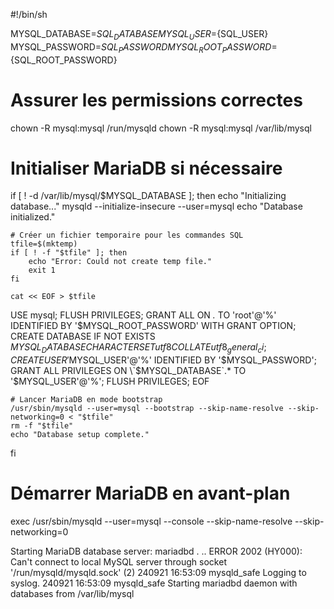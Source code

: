 #!/bin/sh

MYSQL_DATABASE=${SQL_DATABASE}
MYSQL_USER=${SQL_USER}
MYSQL_PASSWORD=${SQL_PASSWORD}
MYSQL_ROOT_PASSWORD=${SQL_ROOT_PASSWORD}

# Assurer les permissions correctes
chown -R mysql:mysql /run/mysqld
chown -R mysql:mysql /var/lib/mysql

# Initialiser MariaDB si nécessaire
if [ ! -d /var/lib/mysql/$MYSQL_DATABASE ]; then
    echo "Initializing database..."
    mysqld --initialize-insecure --user=mysql
    echo "Database initialized."

    # Créer un fichier temporaire pour les commandes SQL
    tfile=$(mktemp)
    if [ ! -f "$tfile" ]; then
        echo "Error: Could not create temp file."
        exit 1
    fi

    cat << EOF > $tfile
USE mysql;
FLUSH PRIVILEGES;
GRANT ALL ON *.* TO 'root'@'%' IDENTIFIED BY '$MYSQL_ROOT_PASSWORD' WITH GRANT OPTION;
CREATE DATABASE IF NOT EXISTS $MYSQL_DATABASE CHARACTER SET utf8 COLLATE utf8_general_ci;
CREATE USER '$MYSQL_USER'@'%' IDENTIFIED BY '$MYSQL_PASSWORD';
GRANT ALL PRIVILEGES ON \`$MYSQL_DATABASE\`.* TO '$MYSQL_USER'@'%';
FLUSH PRIVILEGES;
EOF

    # Lancer MariaDB en mode bootstrap
    /usr/sbin/mysqld --user=mysql --bootstrap --skip-name-resolve --skip-networking=0 < "$tfile"
    rm -f "$tfile"
    echo "Database setup complete."
fi

# Démarrer MariaDB en avant-plan
exec /usr/sbin/mysqld --user=mysql --console --skip-name-resolve --skip-networking=0

Starting MariaDB database server: mariadbd . .. ERROR 2002 (HY000): Can't connect to local MySQL server through socket '/run/mysqld/mysqld.sock' (2) 240921 16:53:09 mysqld_safe Logging to syslog. 240921 16:53:09 mysqld_safe Starting mariadbd daemon with databases from /var/lib/mysql
